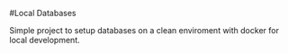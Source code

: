 #Local Databases

Simple project to setup databases on a clean enviroment with docker for local development.